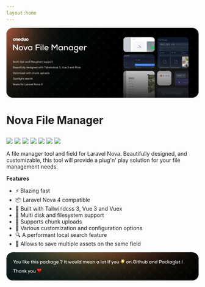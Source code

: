 ```yaml
---
layout:home
---
```


<img src="./images/banner.png">

# Nova File Manager

<div style="display: inline-flex; gap: 5px; margin-top:10px;flex-wrap: wrap">
<img  src="https://img.shields.io/badge/status-active-success.svg"/>
<img src="https://img.shields.io/badge/license-MIT-blue.svg"/>
<img src="https://img.shields.io/badge/PHP-8-blue.svg"/>
<img src="https://img.shields.io/badge/laravel%2Fnova-4-cyan.svg"/>
<img src="https://img.shields.io/packagist/v/oneduo/nova-file-manager.svg"/>
<img src="https://img.shields.io/packagist/dt/oneduo/nova-file-manager.svg"/>
<img src="https://github.com/oneduo/nova-file-manager/actions/workflows/tests.yml/badge.svg?branch=main"/>
</div>


A file manager tool and field for Laravel Nova. Beautifully designed, and customizable, this tool will provide a plug'n'
play solution for your file management needs.

**Features**

- ⚡️ Blazing fast
- 📦️ Laravel Nova 4 compatible
- 💅 Built with Tailwindcss 3, Vue 3 and Vuex
- 💽 Multi disk and filesystem support
- 🧩 Supports chunk uploads
- 🔧 Various customization and configuration options
- 🔍 A performant local search feature
- 🤹‍ Allows to save multiple assets on the same field

<img src="./images/support.png"/>
